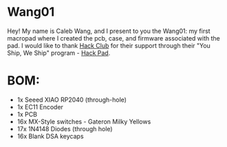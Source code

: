 # Wang01
Hey! My name is Caleb Wang, and I present to you the Wang01: my first macropad where I created the pcb, case, and firmware associated with the pad. I would like to thank [Hack Club](https://github.com/hackclub) for their support through their "You Ship, We Ship" program - [Hack Pad](https://github.com/hackclub/hackpad/tree/main).

# BOM:
- 1x Seeed XIAO RP2040 (through-hole)
- 1x EC11 Encoder
- 1x PCB
- 16x MX-Style switches - Gateron Milky Yellows
- 17x 1N4148 Diodes (through hole)
- 16x Blank DSA keycaps
